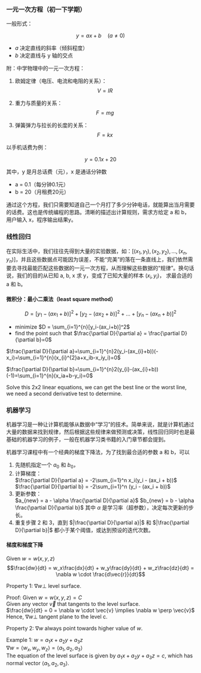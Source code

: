 
### 一元一次方程（初一下学期）

一般形式：

$$ y = ax + b \quad (a \neq 0) $$

- $a$ 决定直线的斜率（倾斜程度）
- $b$ 决定直线与 y 轴的交点

附：中学物理中的一元一次方程：
1. 欧姆定律（电压、电流和电阻的关系）：
   $$ V = IR $$

2. 重力与质量的关系：
   $$ F = mg $$

3. 弹簧弹力与拉长的长度的关系：
   $$ F = kx $$

以手机话费为例：

$$y = 0.1x + 20$$

其中，y 是月总话费（元），x 是通话分钟数
- a = 0.1（每分钟0.1元）
- b = 20（月租费20元）

通过这个方程，我们只需要知道自己一个月打了多少分钟电话，就能算出当月需要的话费。这也是传统编程的思路。清晰的描述出计算规则，需求方给定 a 和 b，用户输入 x，程序输出结果y。

### 线性回归
在实际生活中，我们往往先得到大量的实验数据，如：$[(x_1, y_1), (x_2, y_2), ..., (x_n, y_n)]$，并且这些数据点可能因为误差，不能“完美”的落在一条直线上，我们依然需要去寻找最能匹配这些数据的一元一次方程，从而理解这些数据的“规律”。换句话说，我们的目的从已知 a, b, x 求 y，变成了已知大量的样本 $(x_i, y_i)$， 求最合适的 a 和 b。

#### 微积分：最小二乘法（least square method）

$$D = [y_1-(ax_1+b)]^2 + [y_2-(ax_2+b)]^2 + ... + [y_n-(ax_n+b)]^2$$

- minimize  $D = \sum_{i=1}^{n}[y_i-(ax_i+b)]^2$
- find the point such that $\frac{\partial D}{\partial a} = \frac{\partial D}{\partial b}=0$

$\frac{\partial D}{\partial a}=\sum_{i=1}^{n}2(y_i-(ax_{i}+b))(-x_i)=\sum_{i=1}^{n}(x_{i}^{2}a+x_ib-x_iy_i)=0$

$\frac{\partial D}{\partial b}=\sum_{i=1}^{n}2(y_{i}-(ax_{i}+b))(-1)=\sum_{i=1}^{n}(x_ia+b-y_i)=0$

Solve this 2x2 linear equations, we can get the best line or the worst line, we need a second derivative test to determine.


### 机器学习
机器学习是一种让计算机能够从数据中“学习”的技术。简单来说，就是计算机通过大量的数据来找到规律，然后根据这些规律来做预测或决策，线性回归同时也是最基础的机器学习的例子，一般在机器学习类书籍的入门章节都会提到。

机器学习课程中有一个经典的梯度下降法，为了找到最合适的参数 a 和 b，可以
1. 先随机指定一个 $a_0$ 和 $b_0$，
2. 计算梯度：  
  $\frac{\partial D}{\partial a} = -2\sum_{i=1}^n x_i(y_i - (ax_i + b))$  
  $\frac{\partial D}{\partial b} = -2\sum_{i=1}^n (y_i - (ax_i + b))$
3. 更新参数：  
  $a_{new} = a - \alpha \frac{\partial D}{\partial a}$
  $b_{new} = b - \alpha \frac{\partial D}{\partial b}$
  其中 $\alpha$ 是学习率（超参数），决定每次更新的步长。
4. 重复步骤 2 和 3，直到 $|\frac{\partial D}{\partial a}|$ 和 $|\frac{\partial D}{\partial b}|$ 都小于某个阈值，或达到预设的迭代次数。
  
#### 梯度和梯度下降
Given $w = w(x,y,z)$
$$\frac{dw}{dt} = w_x\frac{dx}{dt} + w_y\frac{dy}{dt} + w_z\frac{dz}{dt} = \nabla w \cdot \frac{d\vec{r}}{dt}$$

Property 1: $\nabla w \perp$ level surface.

Proof: Given $w = w(x,y,z) = C$  
Given any vector $\vec{v}$ that tangents to the level surface.  
$\frac{dw}{dt} = 0 = \nabla w \cdot \vec{v} \implies \nabla w \perp \vec{v}$  
Hence, $\nabla w \perp$ tangent plane to the level c.

Property 2: $\nabla w$ always point towards higher value of $w$.

Example 1: $w = a_1x + a_2y + a_3z$  
$\nabla w = \langle w_x, w_y, w_z \rangle = \langle a_1, a_2, a_3 \rangle$  
The equation of the level surface is given by $a_1x + a_2y + a_3z = c$, which has normal vector $\langle a_1, a_2, a_3 \rangle$.

